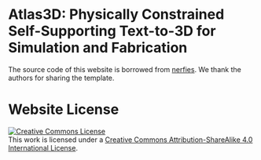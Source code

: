 # Atlas3D: Physically Constrained Self-Supporting Text-to-3D for Simulation and Fabrication

The source code of this website is borrowed from [nerfies](https://github.com/nerfies/nerfies.github.io). We thank the authors for sharing the template.

# Website License
<a rel="license" href="http://creativecommons.org/licenses/by-sa/4.0/"><img alt="Creative Commons License" style="border-width:0" src="https://i.creativecommons.org/l/by-sa/4.0/88x31.png" /></a><br />This work is licensed under a <a rel="license" href="http://creativecommons.org/licenses/by-sa/4.0/">Creative Commons Attribution-ShareAlike 4.0 International License</a>.
